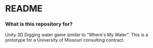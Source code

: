 # README #

### What is this repository for? ###

Unity 3D Digging water game similar to "Where's My Water". This is a prototype for a University of Missouri consulting contract.
